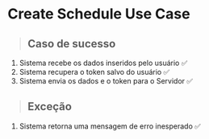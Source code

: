 # Create Schedule Use Case

> ## Caso de sucesso

1. Sistema recebe os dados inseridos pelo usuário ✅
2. Sistema recupera o token salvo do usuário ✅
3. Sistema envia os dados e o token para o Servidor ✅

> ## Exceção

1. Sistema retorna uma mensagem de erro inesperado ✅
